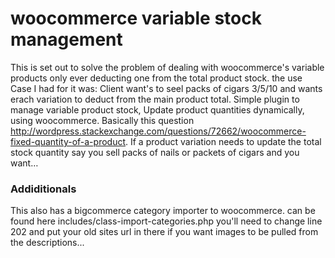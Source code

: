# woocommerce variable stock management
This is set out to solve the problem of dealing with woocommerce's variable products only ever deducting one from the total product stock. 
the use Case I had for it was: Client want's to seel packs of cigars 3/5/10 and wants erach variation to deduct from the main product total. 
Simple plugin to manage variable product stock, Update product quantities dynamically, using woocommerce. 
Basically this question http://wordpress.stackexchange.com/questions/72662/woocommerce-fixed-quantity-of-a-product. 
If a product variation needs to update the total stock quantity say you sell packs of nails or packets of cigars and you want…

<h3>Addiditionals</h3>
This also has a bigcommerce category importer to woocommerce. 
can be found here includes/class-import-categories.php you'll need to change line 202 and put your old sites url in there if you want images to be pulled from the descriptions... 
 